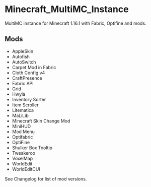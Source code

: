 # Minecraft_MultiMC_Instance
MultiMC instance for Minecraft 1.16.1 with Fabric, Optifine and mods.

## Mods
- AppleSkin
- Autofish
- AutoSwitch
- Carpet Mod in Fabric
- Cloth Config v4
- CraftPresence
- Fabric API
- Grid
- Hwyla
- Inventory Sorter
- Item Scroller
- Litematica
- MaLiLib
- Minecraft Skin Change Mod
- MiniHUD
- Mod Menu
- Optifabric
- OptiFine
- Shulker Box Tooltip
- Tweakeroo
- VoxelMap
- WorldEdit
- WorldEditCUI

See Changelog for list of mod versions.
